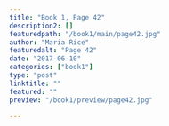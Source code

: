 ```yaml
---
title: "Book 1, Page 42"
description2: []
featuredpath: "/book1/main/page42.jpg"
author: "Maria Rice"
featuredalt: "Page 42"
date: "2017-06-10"
categories: ["book1"]
type: "post"
linktitle: ""
featured: ""
preview: "/book1/preview/page42.jpg"

---
```


